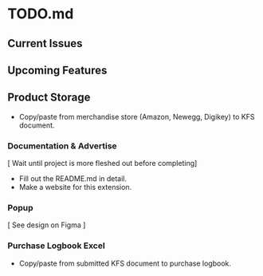 # **TODO.md**

## **Current Issues**

## **Upcoming Features**

## Product Storage

- Copy/paste from merchandise store (Amazon, Newegg, Digikey) to KFS document.

### Documentation & Advertise

[ Wait until project is more fleshed out before completing]
- Fill out the README.md in detail.
- Make a website for this extension.


### Popup

[ See design on Figma ]

### Purchase Logbook Excel

- Copy/paste from submitted KFS document to purchase logbook.


